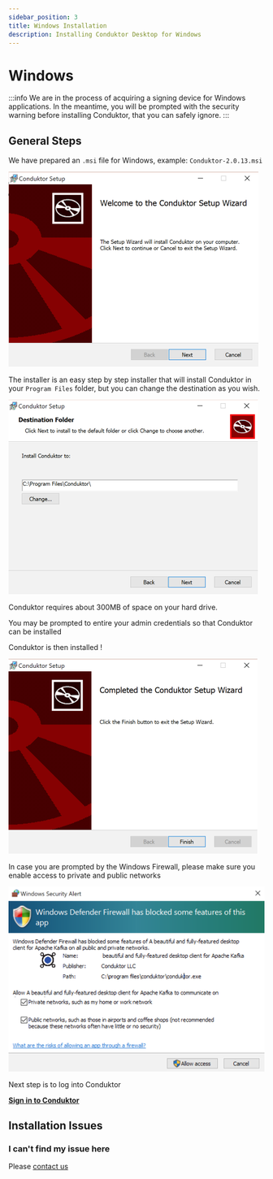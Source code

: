 ```yaml
---
sidebar_position: 3
title: Windows Installation
description: Installing Conduktor Desktop for Windows
---
```


# Windows

:::info
We are in the process of acquiring a signing device for Windows applications. In the meantime, you
will be prompted with the security warning before installing Conduktor, that you can safely
ignore.
:::

## General Steps

We have prepared an `.msi` file for Windows, example: `Conduktor-2.0.13.msi`&#x20;

![](<../../assets/image (20).png>)

The installer is an easy step by step installer that will install Conduktor in your `Program Files` folder, but you can change the destination as you wish.&#x20;

![](<../../assets/image (4).png>)

Conduktor requires about 300MB of space on your hard drive.&#x20;

You may be prompted to entire your admin credentials so that Conduktor can be installed

Conduktor is then installed !&#x20;

![](<../../assets/image (26).png>)

In case you are prompted by the Windows Firewall, please make sure you enable access to private and public networks

![](<../../assets/image (28).png>)

Next step is to log into Conduktor

**[Sign in to Conduktor](../sign-in)**

## Installation Issues

### I can't find my issue here

Please [contact us](https://www.conduktor.io/contact)
